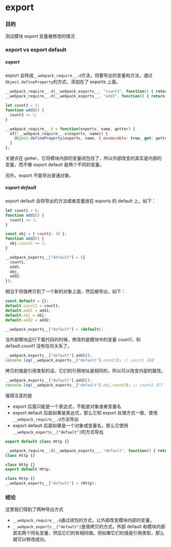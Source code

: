 # export

### 目的
测试模块 export 变量被修改的情况

### export vs export default

##### export
export 会转成`__webpack_require__.d`方法，将要导出的变量和方法，通过`Object.defineProperty`的方式，添加在了 exports 上面。
```javascript
__webpack_require__.d(__webpack_exports__, "count3", function() { return count3; });
__webpack_require__.d(__webpack_exports__, "add3", function() { return add3; });

let count3 = 3;
function add3() {
  count3 += 1;
}

__webpack_require__.d = function(exports, name, getter) {
  if(!__webpack_require__.o(exports, name)) {
    Object.defineProperty(exports, name, { enumerable: true, get: getter });
  }
};
```
关键点在 getter，它将模块内部的变量闭包住了，所以外部改变的其实是内部的变量，而不像 export default 是两个不同的变量。

另外，export 不能导出普通对象。

##### export default
export default 会将导出的方法或者变量放在 exports 的 default 上，如下：
```javascript
let count1 = 0;
function add1() {
  count1 += 1;
}

const obj = { count2: 10 };
function add2() {
  obj.count2 += 1;
}

__webpack_exports__["default"] = ({
  count1,
  add1,
  obj,
  add2,
});
```
相当于将值拷贝到了一个新的对象上面，然后被导出，如下：
```javascript
const default = {};
default.count1 = count1;
default.add1 = add1;
default.obj = obj;
default.add2 = add2;

__webpack_exports__["default"] = (default);
```
当外部模块运行下面代码的时候，修改的是模块中的变量 count1，和 default.count1 没有任何关系了。
```javascript
__webpack_exports__["default"].add1();
console.log(__webpack_exports__["default"].count1); // count1 没变
```
拷贝的值是引用类型的话，它们的引用地址是相同的，所以可以改变内部的属性。
```javascript
__webpack_exports__["default"].add2();
console.log(__webpack_exports__["default"].obj.count2); // count2 变了
```

值得注意的是
- export 后面只能是一个表达式，不能是对象或者变量名
- export default 后面如果是表达式，那么它和 export 处理方式一致，使用`__webpack_require__.d`方法导出
- export default 后面如果是一个对象或变量名，那么它使用`__webpack_exports__["default"]`的方式导出

```javascript
export default class Http {}
```
```javascript
__webpack_require__.d(__webpack_exports__, "default", function() { return Http; });
class Http {}
```
```javascript
class Http {}
export default Http;
```
```javascript
class Http {}
__webpack_exports__["default"] = (Http);
```

### 结论
这里我们得到了两种导出方式
- `__webpack_require__.d`通过闭包的方式，让外部改变模块内部的变量。
- `__webpack_exports__["default"]`是值拷贝的方式，外部 default 和模块内部其实两个同名变量，然后它们的有相同值。但如果它们的值是引用类型，那么就可以修改成功。

